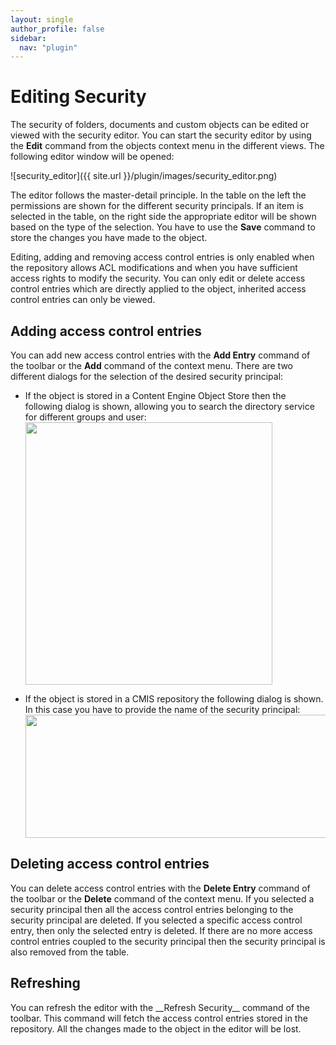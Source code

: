 ```yaml
---
layout: single
author_profile: false
sidebar:
  nav: "plugin"
---
```


# Editing Security

The security of folders, documents and custom objects can be edited or viewed with the security editor. You can start the security editor by using the __Edit__ command from the objects context menu in the different views. The following editor window will be opened:

![security_editor]({{ site.url }}/plugin/images/security_editor.png)

The editor follows the master-detail principle. In the table on the left the permissions are shown for the different security principals. If an item is selected in the table, on the right side the appropriate editor will be shown based on the type of the selection. You have to use the __Save__ command to store the changes you have made to the object.

Editing, adding and removing access control entries is only enabled when the repository allows ACL modifications and when you have sufficient access rights to modify the security. You can only edit or delete access control entries which are directly applied to the object, inherited access control entries can only be viewed.
## Adding access control entries
You can add new access control entries with the __Add Entry__ command of the toolbar or the __Add__ command of the context menu. There are two different dialogs for the selection of the desired security principal:

* If the object is stored in a Content Engine Object Store then the following dialog is shown, allowing you to search the directory service for different groups and user:
<a href="http://www.ecmdeveloper.com/wp-content/uploads/2012/11/principel_selection_realm.png"><img src="http://192.168.142.129/wp-content/uploads/2012/11/principel_selection_realm.png" alt="" title="principal_selection_realm" width="395" height="420" class="alignnone size-full wp-image-658" /></a>

* If the object is stored in a CMIS repository the following dialog is shown. In this case you have to provide the name of the security principal:
<a href="http://www.ecmdeveloper.com/wp-content/uploads/2012/12/principal_selection_no_realm.png"><img src="http://www.ecmdeveloper.com/wp-content/uploads/2012/12/principal_selection_no_realm.png" alt="" title="principal_selection_no_realm" width="488" height="197" class="alignnone size-full wp-image-697" /></a>

## Deleting access control entries</h2>
You can delete access control entries with the __Delete Entry__ command of the toolbar or the __Delete__ command of the context menu. If you selected a security principal then all the access control entries belonging to the security principal are deleted. If you selected a specific access control entry, then only the selected entry is deleted. If there are no more access control entries coupled to the security principal then the security principal is also removed from the table.
<h2>Refreshing</h2>
You can refresh the editor with the __Refresh Security__ command of the toolbar. This command will fetch the access control entries stored in the repository. All the changes made to the object in the editor will be lost.
